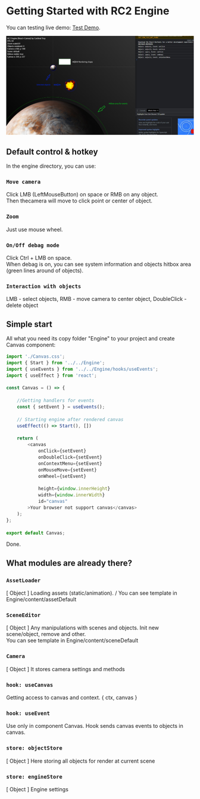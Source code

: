 # Getting Started with RC2 Engine

You can testing live demo: [Test Demo](https://idyllic-ganache-2809ec.netlify.app/).

![alt text](https://github.com/cardinaltroy/rc2-engine/blob/main/scrn1.jpg?raw=true)

## Default control & hotkey

In the engine directory, you can use:

### `Move camera`

Click LMB (LeftMouseButton) on space or RMB on any object.\
Then thecamera will move to click point or center of object.

### `Zoom`

Just use mouse wheel.

### `On/Off debag mode`

Click Ctrl + LMB on space.\
When debag is on, you can see system information and objects hitbox area (green lines around of objects).

### `Interaction with objects`

LMB - select objects, RMB - move camera to center object, DoubleClick - delete object

## Simple start

All what you need its copy folder "Engine" to your project and create Canvas component:

```js
import './Canvas.css';
import { Start } from '../../Engine';
import { useEvents } from '../../Engine/hooks/useEvents';
import { useEffect } from 'react';

const Canvas = () => {

    //Getting handlers for events
    const { setEvent } = useEvents();
    
    // Starting engine after rendered canvas
    useEffect(() => Start(), [])

    return (
        <canvas
            onClick={setEvent}
            onDoubleClick={setEvent}
            onContextMenu={setEvent}
            onMouseMove={setEvent}
            onWheel={setEvent}

            height={window.innerHeight}
            width={window.innerWidth}
            id="canvas"
        >Your browser not support canvas</canvas>
    );
};

export default Canvas;
```
Done.

## What modules are already there?

### `AssetLoader`

[ Object ] Loading assets (static/animation). /
You can see template in Engine/content/assetDefault

### `SceneEditor`

[ Object ] Any manipulations with scenes and objects. Init new scene/object, remove and other.\
You can see template in Engine/content/sceneDefault

### `Camera`

[ Object ] It stores camera settings and methods

### `hook: useCanvas`

Getting access to canvas and context. { ctx, canvas }

### `hook: useEvent`

Use only in component Canvas. Hook sends canvas events to objects in canvas.

### `store: objectStore`

[ Object ] Here storing all objects for render at current scene

### `store: engineStore`

[ Object ] Engine settings
